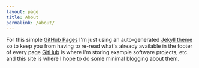 ```yaml
---
layout: page
title: About
permalink: /about/
---
```


For this simple [GitHub Pages](http://github.io) I'm just using an auto-generated [Jekyll theme](https://github.com/jglovier/jekyll-new) so
to keep you from having to re-read what's already available in the footer of every page [GitHub](https://github.com/adamspe) is where I'm
storing example software projects, etc. and this site is where I hope to do some minimal blogging about them.
